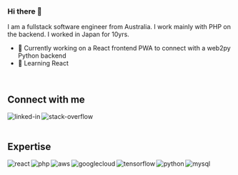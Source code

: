 ### Hi there 👋

<!--
**bstredinnick/bstredinnick** is a ✨ _special_ ✨ repository because its `README.md` (this file) appears on your GitHub profile.

Here are some ideas to get you started:

- 🔭 I’m currently working on ...
- 🌱 I’m currently learning ...
- 👯 I’m looking to collaborate on ...
- 🤔 I’m looking for help with ...
- 💬 Ask me about ...
- 📫 How to reach me: ...
- 😄 Pronouns: ...
- ⚡ Fun fact: ...
-->

I am a fullstack software engineer from Australia. I work mainly with PHP on the backend. I worked in Japan for 10yrs.
- 🔭 Currently working on a React frontend PWA to connect with a web2py Python backend
- 🌱 Learning React
<br>

## Connect with me

[<img align="left" alt="linked-in" src="https://img.shields.io/badge/linkedin-%230077B5.svg?&style=for-the-badge&logo=linkedin&logoColor=white" />](https://www.linkedin.com/in/bstredinnick)

[<img align="left" alt="stack-overflow" src="https://img.shields.io/badge/stack%20overflow-FE7A16?logo=stack-overflow&logoColor=white&style=for-the-badge" />](https://stackoverflow.com/users/4029018/bstredinnick)
<br>
<br>

## Expertise

<img align="left" alt="react" src="https://img.shields.io/badge/react%20-%2320232a.svg?&style=for-the-badge&logo=react&logoColor=%2361DAFB" />
<img align="left" alt="php" src="https://img.shields.io/badge/php%20-%23777BB4.svg?&style=for-the-badge&logo=php&logoColor=white" />
<img align="left" alt="aws" src="https://img.shields.io/badge/Amazon%20AWS-%23232F3E?logo=amazon-aws&logoColor=white&style=for-the-badge" />
<img align="left" alt="googlecloud" src="https://img.shields.io/badge/googlecloud-%234285F4.svg?&style=for-the-badge&logo=googlecloud&logoColor=white" />
<img align="left" alt="tensorflow" src="https://img.shields.io/badge/tensorflow-%23FF6F00?logo=tensorflow&logoColor=white&style=for-the-badge" />
<img align="left" alt="python" src="https://img.shields.io/badge/python%20-%233776AB.svg?&style=for-the-badge&logo=python&logoColor=white" />
<img align="left" alt="mysql" src="https://img.shields.io/badge/mysql%20-%234479A1.svg?&style=for-the-badge&logo=mysql&logoColor=white" />
<br>
<br>
